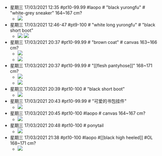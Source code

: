 - 星期三 17/03/2021 12:35 #pt10-99.99 #laopo # "black yurongfu" # "white-grey sneaker"   164~167 cm?
    - ![](https://firebasestorage.googleapis.com/v0/b/firescript-577a2.appspot.com/o/imgs%2Fapp%2FXELiu-NovaKG%2FNI4jBqPNq0.png?alt=media&token=6a94c081-b69b-4f5a-b4cb-dba768dcebaa)
- 星期三 17/03/2021 12:46-47 #pt9-100 # "white long yurongfu" # "black short boot"
    - ![](https://firebasestorage.googleapis.com/v0/b/firescript-577a2.appspot.com/o/imgs%2Fapp%2FXELiu-NovaKG%2FEQ-c0ZZVgn.jpg?alt=media&token=cd22c42e-5b79-4662-81de-dea386c8d3bf)
![](https://firebasestorage.googleapis.com/v0/b/firescript-577a2.appspot.com/o/imgs%2Fapp%2FXELiu-NovaKG%2FbLY5CaFNbW.png?alt=media&token=06f57546-6866-4890-ae0d-41173ad06a77)  
- 星期三 17/03/2021 20:37 #pt10-99.99 # "brown coat" # canvas   163~166 cm?
    - ![](https://firebasestorage.googleapis.com/v0/b/firescript-577a2.appspot.com/o/imgs%2Fapp%2FXELiu-NovaKG%2F68SyJ3YDEt.png?alt=media&token=dc62b62a-b68f-4830-b4a6-fa3deec68048)
    - ![](https://firebasestorage.googleapis.com/v0/b/firescript-577a2.appspot.com/o/imgs%2Fapp%2FXELiu-NovaKG%2FG8WHn_1ws-.png?alt=media&token=33eaad71-b3c4-4e46-a56c-c8987236a27b) 
- 星期三 17/03/2021 20:37 #pt10-99.99 # "[[flesh pantyhose]]"   168~171 cm?
    - ![](https://firebasestorage.googleapis.com/v0/b/firescript-577a2.appspot.com/o/imgs%2Fapp%2FXELiu-NovaKG%2F5NBvg1p9pE.png?alt=media&token=d3fb1389-091b-4c29-a06e-e14e47bfed10)
    - ![](https://firebasestorage.googleapis.com/v0/b/firescript-577a2.appspot.com/o/imgs%2Fapp%2FXELiu-NovaKG%2Fdhqc6L2ADl.png?alt=media&token=859449ec-d6f5-4714-86c9-e809e7fa7198) 
- 星期三 17/03/2021 20:39 #pt10-100 # "black short boot"
    - ![](https://firebasestorage.googleapis.com/v0/b/firescript-577a2.appspot.com/o/imgs%2Fapp%2FXELiu-NovaKG%2FzBvKeP72Oh.png?alt=media&token=8a74ba2c-b671-41c3-aca9-c3987e4a4537) 
- 星期三 17/03/2021 20:43 #pt10-99.99 # "可爱的书包挂件"  
    - ![](https://firebasestorage.googleapis.com/v0/b/firescript-577a2.appspot.com/o/imgs%2Fapp%2FXELiu-NovaKG%2FzbKGJrEZg2.png?alt=media&token=2b70add5-adf3-47f7-8930-b9bdb119ffa9) 
- 星期三 17/03/2021 20:45 #pt10-100 #laopo # canvas   164~167 cm?
    - ![](https://firebasestorage.googleapis.com/v0/b/firescript-577a2.appspot.com/o/imgs%2Fapp%2FXELiu-NovaKG%2FainBNZRdB_.png?alt=media&token=03fa3556-316f-488d-9a71-b5a246cac432)
- 星期三 17/03/2021 20:48 #pt10-100 # ponytail
    - ![](https://firebasestorage.googleapis.com/v0/b/firescript-577a2.appspot.com/o/imgs%2Fapp%2FXELiu-NovaKG%2F5VGSLujloM.png?alt=media&token=59ac58b4-bd17-4599-a30c-707d3e9ef6fd) 
- 星期三 17/03/2021 21:38 #pt10-100 #laopo #[[black high heeled]] #OL   168~171 cm?
    - ![](https://firebasestorage.googleapis.com/v0/b/firescript-577a2.appspot.com/o/imgs%2Fapp%2FXELiu-NovaKG%2FT_RwSu2N7A.jpg?alt=media&token=c58d6882-6add-40a8-89fd-25dfe39bce2b)
